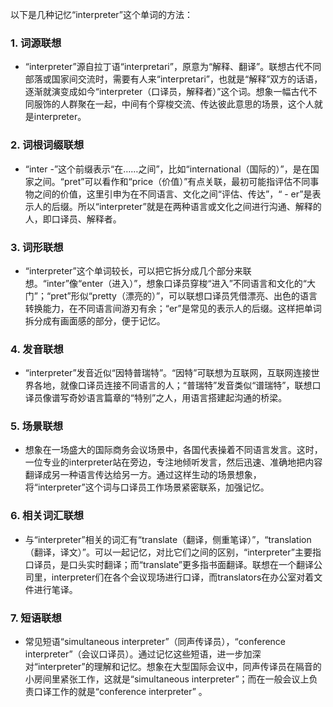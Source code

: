 以下是几种记忆“interpreter”这个单词的方法：

### 1. 词源联想
 - “interpreter”源自拉丁语“interpretari”，原意为“解释、翻译”。联想古代不同部落或国家间交流时，需要有人来“interpretari”，也就是“解释”双方的话语，逐渐就演变成如今“interpreter（口译员，解释者）”这个词。想象一幅古代不同服饰的人群聚在一起，中间有个穿梭交流、传达彼此意思的场景，这个人就是interpreter。

### 2. 词根词缀联想
 - “inter -”这个前缀表示“在……之间”，比如“international（国际的）”，是在国家之间。“pret”可以看作和“price（价值）”有点关联，最初可能指评估不同事物之间的价值，这里引申为在不同语言、文化之间“评估、传达”，“ - er”是表示人的后缀。所以“interpreter”就是在两种语言或文化之间进行沟通、解释的人，即口译员、解释者。

### 3. 词形联想
 - “interpreter”这个单词较长，可以把它拆分成几个部分来联想。“inter”像“enter（进入）”，想象口译员穿梭“进入”不同语言和文化的“大门”；“pret”形似“pretty（漂亮的）”，可以联想口译员凭借漂亮、出色的语言转换能力，在不同语言间游刃有余；“er”是常见的表示人的后缀。这样把单词拆分成有画面感的部分，便于记忆。

### 4. 发音联想
 - “interpreter”发音近似“因特普瑞特”。“因特”可联想为互联网，互联网连接世界各地，就像口译员连接不同语言的人；“普瑞特”发音类似“谱瑞特”，联想口译员像谱写奇妙语言篇章的“特别”之人，用语言搭建起沟通的桥梁。

### 5. 场景联想
 - 想象在一场盛大的国际商务会议场景中，各国代表操着不同语言发言。这时，一位专业的interpreter站在旁边，专注地倾听发言，然后迅速、准确地把内容翻译成另一种语言传达给另一方。通过这样生动的场景想象，将“interpreter”这个词与口译员工作场景紧密联系，加强记忆。

### 6. 相关词汇联想
 - 与“interpreter”相关的词汇有“translate（翻译，侧重笔译）”，“translation（翻译，译文）”。可以一起记忆，对比它们之间的区别，“interpreter”主要指口译员，是口头实时翻译；而“translate”更多指书面翻译。联想在一个翻译公司里，interpreter们在各个会议现场进行口译，而translators在办公室对着文件进行笔译。

### 7. 短语联想
 - 常见短语“simultaneous interpreter”（同声传译员），“conference interpreter”（会议口译员）。通过记忆这些短语，进一步加深对“interpreter”的理解和记忆。想象在大型国际会议中，同声传译员在隔音的小房间里紧张工作，这就是“simultaneous interpreter”；而在一般会议上负责口译工作的就是“conference interpreter” 。 